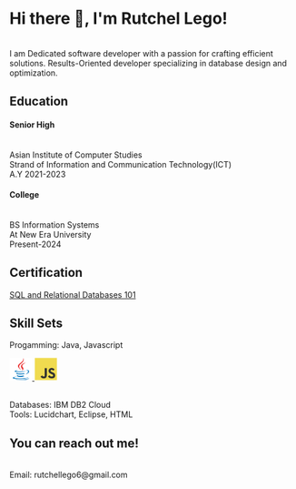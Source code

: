 <h1>Hi there 👋, I'm Rutchel Lego!</h1>
<br>I am Dedicated software developer with a passion for crafting efficient solutions. 
Results-Oriented developer specializing in database design and optimization.

<h2>Education</h2>
<h4>Senior High</h4>
<br>Asian Institute of Computer Studies
<br> Strand of Information and Communication Technology(ICT)
<br> A.Y 2021-2023

<h4>College</h4>
<br>BS Information Systems
<br> At New Era University
<br>Present-2024

<h2>Certification</h2>
<a href="https://courses.cognitiveclass.ai/certificates/39fbe1cc00f048649c2334409b135411">SQL and Relational Databases 101</a>

<h2>Skill Sets</h2>
Progamming: Java, Javascript
<p align="left"> <a href="https://www.java.com" target="_blank" rel="noreferrer"> <img src="https://raw.githubusercontent.com/devicons/devicon/master/icons/java/java-original.svg" alt="java" width="40" height="40"/> </a> <a href="https://developer.mozilla.org/en-US/docs/Web/JavaScript" target="_blank" rel="noreferrer"> <img src="https://raw.githubusercontent.com/devicons/devicon/master/icons/javascript/javascript-original.svg" alt="javascript" width="40" height="40"/> </a> </p>
<br>Databases: IBM DB2 Cloud
<br>Tools: Lucidchart, Eclipse, HTML

<h2>You can reach out me!</h2>
<br>Email: rutchellego6@gmail.com

